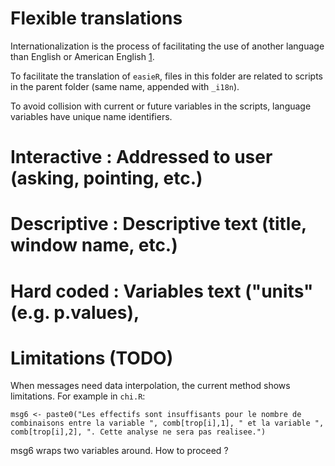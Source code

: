 # Flexible translations

Internationalization is the process of facilitating the use of another language than English or American English [1](https://journal.r-project.org/articles/RN-2005-001/RN-2005-001.pdf).

To facilitate the translation of `easieR`, files in this folder are related to scripts in the parent folder (same name, appended with `_i18n`).

To avoid collision with current or future variables in the scripts, language variables have unique name identifiers.

# Interactive : Addressed to user (asking, pointing, etc.)
# Descriptive : Descriptive text (title, window name, etc.)
# Hard coded  : Variables text ("units" (e.g. p.values),

# Limitations (TODO)

When messages need data interpolation, the current method shows limitations.
For example in `chi.R`:

```
msg6 <- paste0("Les effectifs sont insuffisants pour le nombre de combinaisons entre la variable ", comb[trop[i],1], " et la variable ", comb[trop[i],2], ". Cette analyse ne sera pas realisee.")
```

msg6 wraps two variables around. How to proceed ?
